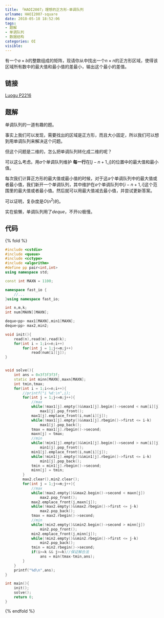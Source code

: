 ```yaml
---
title: 「HAOI2007」理想的正方形-单调队列
urlname: HAOI2007-square
date: 2018-05-18 18:52:06
tags:
- 题解
- 单调队列
- 数据结构
categories: OI
visible:
---
```


有一个$a \times b$的整数组成的矩阵，现请你从中找出一个$n\times n$的正方形区域，使得该区域所有数中的最大值和最小值的差最小，输出这个最小的差值。

<!-- more -->

## 链接

[Luogu P2216](https://www.luogu.org/problemnew/show/P2216)

## 题解

单调队列的一道有趣的题。

事实上我们可以发现，需要找出的区域是正方形，而且大小固定，所以我们可以想到用单调队列来解决这个问题。

但这个问题是二维的，怎么把单调队列转化成二维的呢？

可以这么考虑。用$a$个单调队列维护 **每一行**在$[j-n+1,j]$的位置中的最大值和最小值。

每次我们计算正方形的最大值或最小值的时候，对于这$a$个单调队列中的最大值或者最小值，我们新开一个单调队列，其中维护在$a$个单调队列中$[i-n+1,i]$这个范围里的最大值或者最小值。然后就可以用最大值减去最小值，并尝试更新答案。

可以证明，复杂度是$O(n^2)$的。

实在偷懒，单调队列用了$deque$，不开`O2`极慢。

## 代码

{% fold %}
```cpp
#include <cstdio>
#include <queue>
#include <cctype>
#include <algorithm>
#define pp pair<int,int>
using namespace std;

const int MAXN = 1100;

namespace fast_io {
    //...
}using namespace fast_io;

int n,m,k;
int num[MAXN][MAXN];

deque<pp> max1[MAXN],min1[MAXN];
deque<pp> max2,min2;

void init(){
    read(n),read(m),read(k);
    for(int i = 1;i<=n;i++)
        for(int j = 1;j<=m;j++)
            read(num[i][j]);
}


void solve(){
    int ans = 0x3f3f3f3f;
    static int minn[MAXN],maxn[MAXN];
    int tmin,tmax;
    for(int i = 1;i<=n;i++){
        //printf("i %d:\n",i);
        for(int j = 1;j<=m;j++){
            //max
            while(!max1[j].empty()&&max1[j].begin()->second < num[i][j])
                max1[j].pop_front();
            max1[j].emplace_front(i,num[i][j]);
            while(!max1[j].empty()&&max1[j].rbegin()->first <= i-k)
                max1[j].pop_back();
            tmax = max1[j].rbegin()->second;
            maxn[j] = tmax;
            //min
            while(!min1[j].empty()&&min1[j].begin()->second > num[i][j])
                min1[j].pop_front();
            min1[j].emplace_front(i,num[i][j]);
            while(!min1[j].empty()&&min1[j].rbegin()->first <= i-k)
                min1[j].pop_back();
            tmin = min1[j].rbegin()->second;
            minn[j] = tmin;
        }
        max2.clear(),min2.clear();
        for(int j = 1;j<=m;j++){
            //max
            while(!max2.empty()&&max2.begin()->second < maxn[j])
                max2.pop_front();
            max2.emplace_front(j,maxn[j]);
            while(!max2.empty()&&max2.rbegin()->first <= j-k)
                max2.pop_back();
            tmax = max2.rbegin()->second;
            //min
            while(!min2.empty()&&min2.begin()->second > minn[j])
                min2.pop_front();
            min2.emplace_front(j,minn[j]);
            while(!min2.empty()&&min2.rbegin()->first <= j-k)
                min2.pop_back();
            tmin = min2.rbegin()->second;
            if(i>=k && j>=k)//保证解合法
                ans = min(tmax-tmin,ans);
        }
    }
    printf("%d\n",ans);
}

int main(){
    init();
    solve();
    return 0;
}
```
{% endfold %}